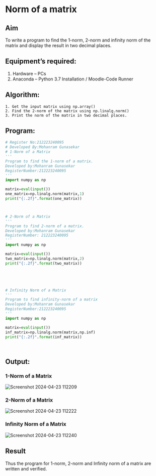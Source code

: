 # Norm of a matrix
## Aim
To write a program to find the 1-norm, 2-norm and infinity norm of the matrix and display the result in two decimal places.
## Equipment’s required:
1.	Hardware – PCs
2.	Anaconda – Python 3.7 Installation / Moodle-Code Runner
## Algorithm:
	1. Get the input matrix using np.array()   
    2. Find the 2-norm of the matrix using np.linalg.norm()
	3. Print the norm of the matrix in two decimal places.
## Program:
```Python
# Register No:212223240095
# Developed By:Mohanram Gunasekar
# 1-Norm of a Matrix
'''
Program to find the 1-norm of a matrix.
Developed by:Mohanram Gunasekar
RegisterNumber:212223240095
'''
import numpy as np

matrix=eval(input())
one_matrix=np.linalg.norm(matrix,1)
print("{:.2f}".format(one_matrix))



# 2-Norm of a Matrix
'''
Program to find 2-norm of a matrix.
Developed by:Mohanram Gunasekar
RegisterNumber: 212223240095
'''
import numpy as np

matrix=eval(input())
two_matrix=np.linalg.norm(matrix,2)
print("{:.2f}".format(two_matrix))





# Infinity Norm of a Matrix
'''
Program to find infinity-norm of a matrix
Developed by:Mohanram Gunasekar
RegisterNumber:212223240095
'''
import numpy as np

matrix=eval(input())
inf_matrix=np.linalg.norm(matrix,np.inf)
print("{:.2f}".format(inf_matrix))




```
## Output:
### 1-Norm of a Matrix
![Screenshot 2024-04-23 112209](https://github.com/MohanramGunasekar/Norm-of-a-matrix/assets/139841812/1f9905dc-1a20-4a4b-b068-cd2a0bc7f8da)


### 2-Norm of a Matrix
![Screenshot 2024-04-23 112222](https://github.com/MohanramGunasekar/Norm-of-a-matrix/assets/139841812/8129e126-07a9-46b7-9796-f9ebd483eff4)


### Infinity Norm of a Matrix
![Screenshot 2024-04-23 112240](https://github.com/MohanramGunasekar/Norm-of-a-matrix/assets/139841812/223a4d58-51c3-4ea1-bf05-b99535bc7b7a)

## Result
Thus the program for 1-norm, 2-norm and Infinity norm of a matrix are written and verified.
